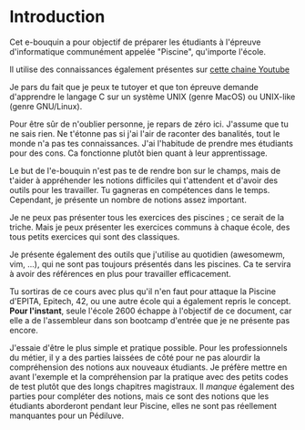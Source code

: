 # Introduction

Cet e-bouquin a pour objectif de préparer les étudiants à l'épreuve
d'informatique communément appelée "Piscine", qu'importe l'école.

Il utilise des connaissances également présentes sur [cette chaine Youtube](https://www.youtube.com/@gelules)

Je pars du fait que je peux te tutoyer et que ton épreuve demande d'apprendre le
langage C sur un système UNIX (genre MacOS) ou UNIX-like (genre GNU/Linux).

Pour être sûr de n'oublier personne, je repars de zéro ici. J'assume que tu ne
sais rien. Ne t'étonne pas si j'ai l'air de raconter des banalités, tout le
monde n'a pas tes connaissances. J'ai l'habitude de prendre mes étudiants pour
des cons. Ca fonctionne plutôt bien quant à leur apprentissage.

Le but de l'e-bouquin n'est pas te de rendre bon sur le champs, mais de t'aider
à appréhender les notions difficiles qui t'attendent et d'avoir des outils pour
les travailler. Tu gagneras en compétences dans le temps. Cependant, je présente
un nombre de notions assez important.

Je ne peux pas présenter tous les exercices des piscines ; ce serait de la
triche. Mais je peux présenter les exercices communs à chaque école, des tous
petits exercices qui sont des classiques.

Je présente également des outils que j'utilise au quotidien (awesomewm, vim,
...), qui ne sont pas toujours présentés dans les piscines. Ca te servira à
avoir des références en plus pour travailler efficacement.

Tu sortiras de ce cours avec plus qu'il n'en faut pour attaque la Piscine
d'EPITA, Epitech, 42, ou une autre école qui a également repris le concept.
**Pour l'instant**, seule l'école 2600 échappe à l'objectif de ce document, car
elle a de l'assembleur dans son bootcamp d'entrée que je ne présente pas encore.

J'essaie d'être le plus simple et pratique possible. Pour les professionnels du
métier, il y a des parties laissées de côté pour ne pas alourdir la 
compréhension des notions aux nouveaux étudiants. Je préfère mettre en avant
l'exemple et la compréhension par la pratique avec des petits codes de test
plutôt que des longs chapitres magistraux. Il *manque* également des parties
pour compléter des notions, mais ce sont des notions que les étudiants
aborderont pendant leur Piscine, elles ne sont pas réellement manquantes pour un
Pédiluve.
